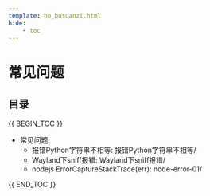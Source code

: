 ```yaml
---
template: no_busuanzi.html
hide:
    - toc
---
```

# 常见问题

## 目录

{{ BEGIN_TOC }}
- 常见问题:
    - 报错Python字符串不相等: 报错Python字符串不相等/   
    - Wayland下sniff报错: Wayland下sniff报错/
    - nodejs ErrorCaptureStackTrace(err): node-error-01/

    
{{ END_TOC }}
